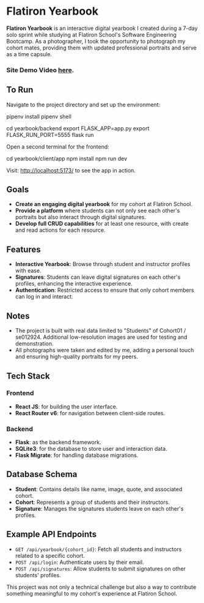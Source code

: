 # Flatiron Yearbook

**Flatiron Yearbook** is an interactive digital yearbook I created during a 7-day solo sprint while studying at Flatiron School's Software Engineering Bootcamp. As a photographer, I took the opportunity to photograph my cohort mates, providing them with updated professional portraits and serve as a time capsule.

### Site Demo Video [here](https://www.dropbox.com/scl/fi/hzz3v70mr3pyzbhclv0m9/Yearbook_Site-Demo.mp4?rlkey=o62oa8zvhiiclvrv5ivn5jkep&dl=0).


## To Run

Navigate to the project directory and set up the environment:

pipenv install 
pipenv shell 

cd yearbook/backend
export FLASK_APP=app.py
export FLASK_RUN_PORT=5555
flask run


Open a second terminal for the frontend:

cd yearbook/client/app
npm install
npm run dev


Visit: [http://localhost:5173/](http://localhost:5173/) to see the app in action.

## Goals

- **Create an engaging digital yearbook** for my cohort at Flatiron School.
- **Provide a platform** where students can not only see each other's portraits but also interact through digital signatures.
- **Develop full CRUD capabilities** for at least one resource, with create and read actions for each resource.

## Features

- **Interactive Yearbook**: Browse through student and instructor profiles with ease.
- **Signatures**: Students can leave digital signatures on each other's profiles, enhancing the interactive experience.
- **Authentication**: Restricted access to ensure that only cohort members can log in and interact.

## Notes

- The project is built with real data limited to "Students" of Cohort01 / se012924. Additional low-resolution images are used for testing and demonstration.
- All photographs were taken and edited by me, adding a personal touch and ensuring high-quality portraits for my peers.

## Tech Stack

### Frontend

- **React JS**: for building the user interface.
- **React Router v6**: for navigation between client-side routes.

### Backend

- **Flask**: as the backend framework.
- **SQLite3**: for the database to store user and interaction data.
- **Flask Migrate**: for handling database migrations.

## Database Schema

- **Student**: Contains details like name, image, quote, and associated cohort.
- **Cohort**: Represents a group of students and their instructors.
- **Signature**: Manages the signatures students leave on each other's profiles.

## Example API Endpoints

- `GET /api/yearbook/{cohort_id}`: Fetch all students and instructors related to a specific cohort.
- `POST /api/login`: Authenticate users by their email.
- `POST /api/signatures`: Allow students to submit signatures on other students' profiles.

This project was not only a technical challenge but also a way to contribute something meaningful to my cohort's experience at Flatiron School.

